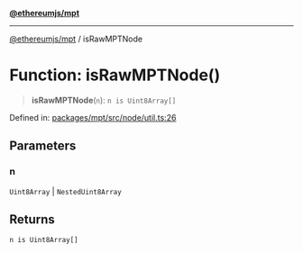 [**@ethereumjs/mpt**](../README.md)

***

[@ethereumjs/mpt](../README.md) / isRawMPTNode

# Function: isRawMPTNode()

> **isRawMPTNode**(`n`): `n is Uint8Array[]`

Defined in: [packages/mpt/src/node/util.ts:26](https://github.com/Dargon789/ethereumjs-monorepo/blob/master/packages/mpt/src/node/util.ts#L26)

## Parameters

### n

`Uint8Array` | `NestedUint8Array`

## Returns

`n is Uint8Array[]`
